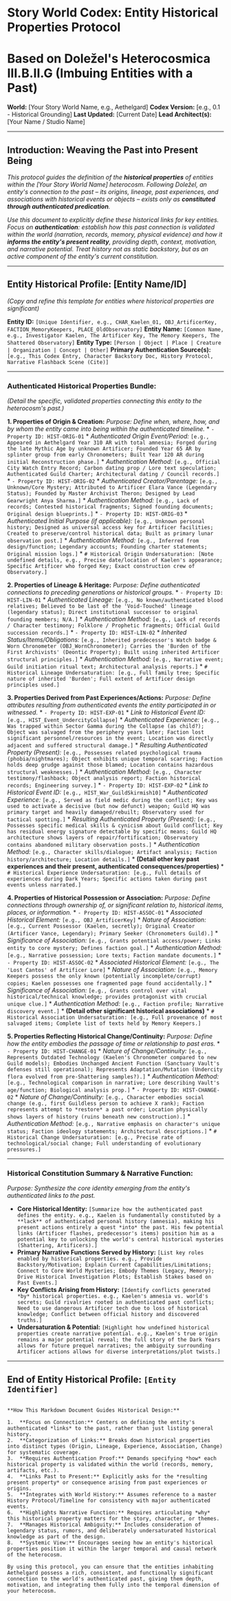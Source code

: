 
# Story World Codex: Entity Historical Properties Protocol
# Based on Doležel's Heterocosmica III.B.II.G (Imbuing Entities with a Past)

**World:** [Your Story World Name, e.g., Aethelgard]
**Codex Version:** [e.g., 0.1 - Historical Grounding]
**Last Updated:** [Current Date]
**Lead Architect(s):** [Your Name / Studio Name]

---

## Introduction: Weaving the Past into Present Being

*This protocol guides the definition of the **historical properties** of entities within the [Your Story World Name] heterocosm. Following Doležel, an entity's connection to the past – its origins, lineage, past experiences, and associations with historical events or objects – exists only as **constituted through authenticated predication**.*

*Use this document to explicitly define these historical links for key entities. Focus on **authentication**: establish *how* this past connection is validated within the world (narration, records, memory, physical evidence) and how it **informs the entity's present reality**, providing depth, context, motivation, and narrative potential. Treat history not as static backstory, but as an active component of the entity's current constitution.*

---

## Entity Historical Profile: [Entity Name/ID]

*(Copy and refine this template for entities where historical properties are significant)*

**Entity ID:** `[Unique Identifier, e.g., CHAR_Kaelen_01, OBJ_ArtificerKey, FACTION_MemoryKeepers, PLACE_OldObservatory]`
**Entity Name:** `[Common Name, e.g., Investigator Kaelen, The Artificer Key, The Memory Keepers, The Shattered Observatory]`
**Entity Type:** `[Person | Object | Place | Creature | Organization | Concept | Other]`
**Primary Authentication Source(s):** `[e.g., This Codex Entry, Character Backstory Doc, History Protocol, Narrative Flashback Scene (Cite)]`

---

### Authenticated Historical Properties Bundle:

*(Detail the specific, validated properties connecting this entity to the heterocosm's past.)*

**1. Properties of Origin & Creation:**
   *Purpose: Define *when, where, how,* and *by whom* the entity came into being within the authenticated timeline.*
    *   `- Property ID: HIST-ORIG-01`
        *   *Authenticated Origin Event/Period:* `[e.g., Appeared in Aethelgard Year 310 AR with total amnesia; Forged during the late Mythic Age by unknown Artificer; Founded Year 65 AR by splinter group from early Chronometers; Built Year 120 AR during initial Reconstruction phase.]`
        *   *Authentication Method:* `[e.g., Official City Watch Entry Record; Carbon dating prop / Lore text speculation; Authenticated Guild Charter; Architectural dating / Council records.]`
    *   `- Property ID: HIST-ORIG-02`
        *   *Authenticated Creator/Parentage:* `[e.g., Unknown/Core Mystery; Attributed to Artificer Elara Vance (Legendary Status); Founded by Master Archivist Theron; Designed by Lead Gearwright Anya Sharma.]`
        *   *Authentication Method:* `[e.g., Lack of records; Contested historical fragments; Signed founding documents; Original design blueprints.]`
    *   `- Property ID: HIST-ORIG-03`
        *   *Authenticated Initial Purpose (if applicable):* `[e.g., Unknown personal history; Designed as universal access key for Artificer facilities; Created to preserve/control historical data; Built as primary lunar observation post.]`
        *   *Authentication Method:* `[e.g., Inferred from design/function; Legendary accounts; Founding charter statements; Original mission logs.]`
    *   `# Historical Origin Undersaturation: [Note undefined details, e.g., Precise date/location of Kaelen's appearance; Specific Artificer who forged Key; Exact construction crew of Observatory.]`

**2. Properties of Lineage & Heritage:**
   *Purpose: Define authenticated connections to preceding generations or historical groups.*
    *   `- Property ID: HIST-LIN-01`
        *   *Authenticated Lineage:* `[e.g., No known/authenticated blood relatives; Believed to be last of the 'Void-Touched' lineage (legendary status); Direct institutional successor to original founding members; N/A.]`
        *   *Authentication Method:* `[e.g., Lack of records / Character testimony; Folklore / Prophetic fragments; Official Guild succession records.]`
    *   `- Property ID: HIST-LIN-02`
        *   *Inherited Status/Items/Obligations:* `[e.g., Inherited predecessor's Watch badge & Worn Chronometer (OBJ_WornChronometer); Carries the 'Burden of the First Archivists' (Deontic Property); Built using inherited Artificer structural principles.]`
        *   *Authentication Method:* `[e.g., Narrative event; Guild initiation ritual text; Architectural analysis reports.]`
    *   `# Historical Lineage Undersaturation: [e.g., Full family tree; Specific nature of inherited 'Burden'; Full extent of Artificer design principles used.]`

**3. Properties Derived from Past Experiences/Actions:**
   *Purpose: Define attributes resulting from authenticated events the entity participated in or witnessed.*
    *   `- Property ID: HIST-EXP-01`
        *   *Link to Historical Event ID:* `[e.g., HIST_Event_UndercityCollapse]`
        *   *Authenticated Experience:* `[e.g., Was trapped within Sector Gamma during the Collapse (as child?); Object was salvaged from the periphery years later; Faction lost significant personnel/resources in the event; Location was directly adjacent and suffered structural damage.]`
        *   *Resulting Authenticated Property (Present):* `[e.g., Possesses related psychological trauma (phobia/nightmares); Object exhibits unique temporal scarring; Faction holds deep grudge against those blamed; Location contains hazardous structural weaknesses.]`
        *   *Authentication Method:* `[e.g., Character testimony/flashback; Object analysis report; Faction historical records; Engineering survey.]`
    *   `- Property ID: HIST-EXP-02`
        *   *Link to Historical Event ID:* `[e.g., HIST_War_GuildSkirmish10]`
        *   *Authenticated Experience:* `[e.g., Served as field medic during the conflict; Key was used to activate a decisive (but now defunct) weapon; Guild HQ was primary target and heavily damaged/rebuilt; Observatory used for tactical spotting.]`
        *   *Resulting Authenticated Property (Present):* `[e.g., Possesses specific medical skills & cynicism about Guild conflict; Key has residual energy signature detectable by specific means; Guild HQ architecture shows layers of repair/fortification; Observatory contains abandoned military observation posts.]`
        *   *Authentication Method:* `[e.g., Character skills/dialogue; Artifact analysis; Faction history/architecture; Location details.]`
    *   **(Detail other key past experiences and their present, authenticated consequences/properties)**
    *   `# Historical Experience Undersaturation: [e.g., Full details of experiences during Dark Years; Specific actions taken during past events unless narrated.]`

**4. Properties of Historical Possession or Association:**
   *Purpose: Define connections through ownership of, or significant relation to, historical items, places, or information.*
    *   `- Property ID: HIST-ASSOC-01`
        *   *Associated Historical Element:* `[e.g., OBJ_ArtificerKey]`
        *   *Nature of Association:* `[e.g., Current Possessor (Kaelen, secretly); Original Creator (Artificer Vance, Legendary); Primary Seeker (Chronometers Guild).]`
        *   *Significance of Association:* `[e.g., Grants potential access/power; Links entity to core mystery; Defines faction goal.]`
        *   *Authentication Method:* `[e.g., Narrative possession; Lore texts; Faction mandate documents.]`
    *   `- Property ID: HIST-ASSOC-02`
        *   *Associated Historical Element:* `[e.g., The 'Lost Cantos' of Artificer Lore]`
        *   *Nature of Association:* `[e.g., Memory Keepers possess the only known (potentially incomplete/corrupt) copies; Kaelen possesses one fragmented page found accidentally.]`
        *   *Significance of Association:* `[e.g., Grants control over vital historical/technical knowledge; provides protagonist with crucial unique clue.]`
        *   *Authentication Method:* `[e.g., Faction profile; Narrative discovery event.]`
    *   **(Detail other significant historical associations)**
    *   `# Historical Association Undersaturation: [e.g., Full provenance of most salvaged items; Complete list of texts held by Memory Keepers.]`

**5. Properties Reflecting Historical Change/Continuity:**
   *Purpose: Define how the entity embodies the passage of time or relationship to past eras.*
    *   `- Property ID: HIST-CHANGE-01`
        *   *Nature of Change/Continuity:* `[e.g., Represents Outdated Technology (Kaelen's Chronometer compared to new Guild models); Embodies Unchanged Ancient Function (Sanctuary Vault's defenses still operational); Represents Adaptation/Mutation (Undercity flora evolved from pre-Shattering samples?).]`
        *   *Authentication Method:* `[e.g., Technological comparison in narrative; Lore describing Vault's age/function; Biological analysis prop.]`
    *   `- Property ID: HIST-CHANGE-02`
        *   *Nature of Change/Continuity:* `[e.g., Character embodies social change (e.g., first Guildless person to achieve X rank); Faction represents attempt to *restore* a past order; Location physically shows layers of history (ruins beneath new construction).]`
        *   *Authentication Method:* `[e.g., Narrative emphasis on character's unique status; Faction ideology statements; Architectural descriptions.]`
    *   `# Historical Change Undersaturation: [e.g., Precise rate of technological/social change; Full understanding of evolutionary pressures.]`

---

### Historical Constitution Summary & Narrative Function:

*Purpose: Synthesize the core identity emerging from the entity's authenticated links to the past.*

*   **Core Historical Identity:** `[Summarize how the authenticated past defines the entity. e.g., Kaelen is fundamentally constituted by a **lack** of authenticated personal history (amnesia), making his present actions entirely a quest *into* the past. His few potential links (Artificer flashes, predecessor's items) position him as a potential key to unlocking the world's central historical mysteries (Shattering, Artificers).]`
*   **Primary Narrative Functions Served by History:** `[List key roles enabled by historical properties. e.g., Provide Backstory/Motivation; Explain Current Capabilities/Limitations; Connect to Core World Mysteries; Embody Themes (Legacy, Memory); Drive Historical Investigation Plots; Establish Stakes based on Past Events.]`
*   **Key Conflicts Arising from History:** `[Identify conflicts generated *by* historical properties. e.g., Kaelen's amnesia vs. world's secrets; Guild rivalries rooted in authenticated past conflicts; Need to use dangerous Artificer tech due to loss of historical knowledge; Conflict between official history and discovered truths.]`
*   **Undersaturation & Potential:** `[Highlight how undefined historical properties create narrative potential. e.g., Kaelen's true origin remains a major potential reveal; the full story of the Dark Years allows for future prequel narratives; the ambiguity surrounding Artificer actions allows for diverse interpretations/plot twists.]`

---
**End of Entity Historical Profile: `[Entity Identifier]`**
---
```

**How This Markdown Document Guides Historical Design:**

1.  **Focus on Connection:** Centers on defining the entity's authenticated *links* to the past, rather than just listing general history.
2.  **Categorization of Links:** Breaks down historical properties into distinct types (Origin, Lineage, Experience, Association, Change) for systematic coverage.
3.  **Requires Authentication Proof:** Demands specifying *how* each historical property is validated within the world (records, memory, artifacts, etc.).
4.  **Links Past to Present:** Explicitly asks for the *resulting present property* or consequence arising from past experiences or origins.
5.  **Integrates with World History:** Assumes reference to a master History Protocol/Timeline for consistency with major authenticated events.
6.  **Highlights Narrative Function:** Requires articulating *why* this historical property matters for the story, character, or themes.
7.  **Manages Historical Ambiguity:** Includes consideration of legendary status, rumors, and deliberately undersaturated historical knowledge as part of the design.
8.  **Systemic View:** Encourages seeing how an entity's historical properties position it within the larger temporal and causal network of the heterocosm.

By using this protocol, you can ensure that the entities inhabiting Aethelgard possess a rich, consistent, and functionally significant connection to the world's authenticated past, giving them depth, motivation, and integrating them fully into the temporal dimension of your heterocosm.

